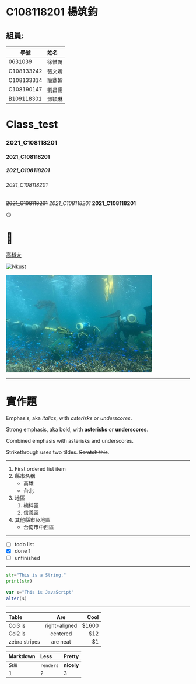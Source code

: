 # C108118201 楊筑鈞
## 組員: 
學號           | 姓名   
------------|:-----
0631039     | 徐惟厲
C108133242  | 張文嫣
C108133314  | 簡鼎翰
C108190147  | 劉昌儒
B109118301  | 鄧穎琳

# Class_test
### 2021_C108118201
#### 2021_C108118201
##### 2021_C108118201
###### 2021_C108118201


~~2021_C108118201~~
*2021_C108118201*
**2021_C108118201**

😍 
# 🐛

[高科大](https://www.nkust.edu.tw/)

![Nkust](https://www.nkust.edu.tw/var/file/0/1000/img/513/182513897.png "NKUST")

![fig](picture.jpg "海底風光")

***
# 實作題


Emphasis, aka *italics*, with *asterisks* or *underscores*.

Strong emphasis, aka bold, with **asterisks** or **underscores**.

Combined emphasis with asterisks and underscores.

Strikethrough uses two tildes. ~~Scratch this~~.

***
1. First ordered list item
2. 縣市名稱
   * 高雄
   * 台北
3. 地區
   1. 楠梓區
   2. 信義區
4. 其他縣市及地區
    * 台南市中西區
***

- [ ] todo list
- [x] done 1
- [ ] unfinished

***

```python
str="This is a String."
print(str)
```

```javascript
var s="This is JavaScript"
alter(s)
```
***    

Table         | Are            | Cool   |
:-------------|:--------------:|-------:|
Col3 is       | right-aligned  |$1600   |
Col2 is       | centered       |$12     |
zebra stripes | are neat       |$1      |


Markdown   | Less     | Pretty    |
:----------|:-------- |---------  |
*Still*    | `renders`|**nicely** |
1          | 2        |3          |
  




